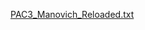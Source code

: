 [PAC3_Manovich_Reloaded.txt](https://github.com/everoro/PEC3_Manovich_Reloaed/files/7699643/PAC3_Manovich_Reloaded.txt)
